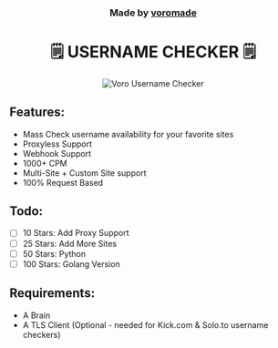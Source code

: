 <h3 align="center">
  Made by <a href="https://github.com/voromade">voromade</a>
</h3>

<h1 align="center">🗒️ USERNAME CHECKER 🗒️</h1>

<p align="center">
  <img src="https://media.discordapp.net/attachments/1133317136673165312/1173523232436006932/image.png?ex=656443ad&is=6551cead&hm=947c86cf35eb193a711f56ff7d8d0d9b759bfd4fd55f2241b22a5a875d4ee1c8&=&width=1215&height=651" alt="Voro Username Checker">
</p>

## Features:

- Mass Check username availability for your favorite sites
- Proxyless Support
- Webhook Support
- 1000+ CPM
- Multi-Site + Custom Site support
- 100% Request Based

## Todo:

- [ ] 10 Stars: Add Proxy Support
- [ ] 25 Stars: Add More Sites
- [ ] 50 Stars: Python
- [ ] 100 Stars: Golang Version

## Requirements:

- A Brain
- A TLS Client (Optional - needed for Kick.com & Solo.to username checkers)
